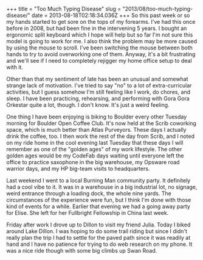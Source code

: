 +++
title = "Too Much Typing Disease"
slug = "2013/08/too-much-typing-disease/"
date = 2013-08-18T02:18:34.036Z
+++
So this past week or so my hands started to get sore on the tops of my forearms. I've had this once before       in 2008, but had been fine in the intervening 5 years. I bought an ergonomic split keyboard which I hope will help but so far I'm not sure this model is going to work for me. I also think the problem may be more caused by using the mouse to scroll. I've been switching the mouse between both hands to try to avoid overworking one of them. Anyway, it's a bit frustrating and we'll see if I need to completely rejigger my home office setup to deal with it.

Other than that my sentiment of late has been an unusual and somewhat strange lack of motivation. I've tried to say "no" to a lot of extra-curricular activities, but I guess somehow I'm still feeling like I work, do chores, and sleep. I have been practicing, rehearsing, and performing with Gora Gora Orkestar quite a lot, though. I don't know. It's just a weird feeling.

One thing I have been enjoying is biking to Boulder every other Tuesday morning for Boulder Open Coffee Club. It's now held at the Scrib coworking space, which is much better than Atlas Purveyors. These days I actually drink the coffee, too. I then work the rest of the day from Scrib, and I noted on my ride home in the cool evening last Tuesday that these days I will remember as one of the "golden ages" of my work lifestyle. The other golden ages would be my CodeFab days waiting until everyone left the office to practice saxophone in the big warehouse, my Opsware road warrior days, and my HP big-team visits to headquarters.

Last weekend I went to a local Burning Man community party. It definitely had a cool vibe to it. It was in a warehouse in a big industrial lot, no signage, weird entrance through a loading dock, the whole nine yards. The circumstances of the experience were fun, but I think I'm done with those kind of events for a while. Earlier that evening we had a going away party for Elise. She left for her Fullbright Fellowship in China last week.

Friday after work I drove up to Dillon to visit my friend Julia. Today I biked around Lake Dillon. I was hoping to do some trail riding but since I didn't really plan the trip I had to settle for the paved path since it was readily at hand and I have no patience for trying to do web research on my phone. It was a nice ride though with some big climbs up Swan Road.
